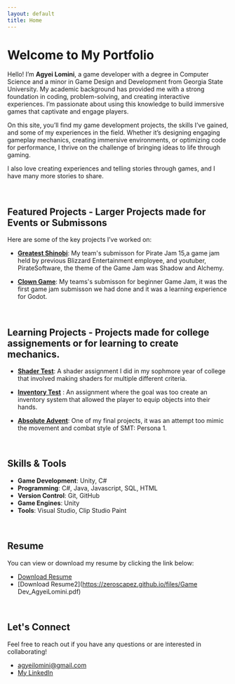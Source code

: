 ```yaml
---
layout: default
title: Home
---
```


# Welcome to My Portfolio

Hello! I’m **Agyei Lomini**, a game developer with a degree in Computer Science and a minor in Game Design and Development from Georgia State University. My academic background has provided me with a strong foundation in coding, problem-solving, and creating interactive experiences. I’m passionate about using this knowledge to build immersive games that captivate and engage players.

On this site, you’ll find my game development projects, the skills I’ve gained, and some of my experiences in the field. Whether it’s designing engaging gameplay mechanics, creating immersive environments, or optimizing code for performance, I thrive on the challenge of bringing ideas to life through gaming.

I also love creating experiences and telling stories through games, and I have many more stories to share.

<br>

## Featured Projects - Larger Projects made for Events or Submissons

Here are some of the key projects I’ve worked on:

- **[Greatest Shinobi](https://ultima2b.itch.io/greatest-shinobi)**: My team's submisson for Pirate Jam 15,a game jam held by previous Blizzard Entertainment employee,
                        and youtuber, PirateSoftware, the theme of the Game Jam was Shadow and Alchemy.


- **[Clown Game](https://youtu.be/i1nelzJMpVs?list=PLVebW6tkQvDHuhct9Yj4C8IGVGqb6Mbvb)**: My teams's submisson for beginner Game Jam, it was the first game jam submisson we had done and it was a learning experience for Godot.

<br>

## Learning Projects - Projects made for college assignements or for learning to create mechanics.

- **[Shader Test](https://youtu.be/Hg7tELQcOnk?list=PLVebW6tkQvDHuhct9Yj4C8IGVGqb6Mbvb)**: A shader assignment I did in my sophmore year of college that involved making shaders for multiple different criteria.

- **[Inventory Test](https://youtu.be/075ogjXMLJI?list=PLVebW6tkQvDHuhct9Yj4C8IGVGqb6Mbvb)** : An assignment where the goal was too create an inventory system that allowed the player to equip objects into their hands.

- **[Absolute Advent](https://youtu.be/hhVBQc7Wi4s?list=PLVebW6tkQvDHuhct9Yj4C8IGVGqb6Mbvb)**: One of my final projects, it was an attempt too mimic the movement and combat style of SMT: Persona 1.

<br>

## Skills & Tools

- **Game Development**: Unity, C#
- **Programming**: C#, Java, Javascript, SQL, HTML
- **Version Control**: Git, GitHub
- **Game Engines**: Unity
- **Tools**: Visual Studio, Clip Studio Paint

<br>

## Resume

You can view or download my resume by clicking the link below:

- [Download Resume](https://zeroscapez.github.io/files/AgyeiLomini_Resume.pdf)
- [Download Resume2](https://zeroscapez.github.io/files/Game Dev_AgyeiLomini.pdf)

<br>

## Let's Connect

Feel free to reach out if you have any questions or are interested in collaborating!

- [agyeilomini@gmail.com](mailto:agyeilomini@gmail.com)
- [My LinkedIn](https://www.linkedin.com/in/agyei-lomini-067340266/)
